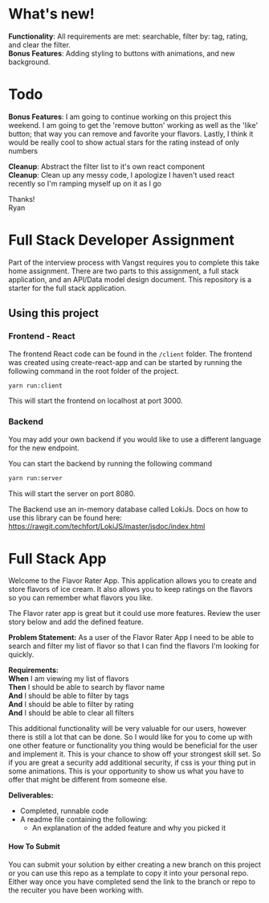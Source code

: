 # What's new!  
__Functionality__: All requirements are met: searchable, filter by: tag, rating, and clear the filter. <br />
__Bonus Features__: Adding styling to buttons with animations, and new background. <br />

# Todo
 
__Bonus Features__: I am going to continue working on this project this weekend. I am going to get the 'remove button' working as well as the 'like' button; that way you can remove and favorite your flavors. Lastly, I think it would be really cool to show actual stars for the rating instead of only numbers <br />

__Cleanup__: Abstract the filter list to it's own react component <br />
__Cleanup__: Clean up any messy code, I apologize I haven't used react recently so I'm ramping myself up on it as I go <br />

Thanks!<br />
Ryan


# Full Stack Developer Assignment
Part of the interview process with Vangst requires you to complete this take home assignment.
There are two parts to this assignment, a full stack application, and an API/Data model design document. This repository is a starter for the full stack application.

## Using this project

### Frontend - React
The frontend React code can be found in the `/client` folder. The frontend was created using create-react-app and can be started by running the following command in the root folder of the project.
``` bash 
yarn run:client 
```
This will start the frontend on localhost at port 3000.

### Backend 

You may add your own backend if you would like to use a different language for the new endpoint.

You can start the backend by running the following command
``` bash
yarn run:server
```
This will start the server on port 8080.

The Backend use an in-memory database called LokiJs. Docs on how to use this library can be found here: https://rawgit.com/techfort/LokiJS/master/jsdoc/index.html

# Full Stack App
Welcome to the Flavor Rater App. This application allows you to create and store flavors of ice cream. It also allows you to keep ratings on the flavors so you can remember what flavors you like.

The Flavor rater app is great but it could use more features. Review the user story below and add the defined feature.

__Problem Statement:__ As a user of the Flavor Rater App I need to be able to search and filter my list of flavor so that I can find the flavors I'm looking for quickly.

__Requirements:__  
__When__ I am viewing my list of flavors  
__Then__ I should be able to search by flavor name  
__And__ I should be able to filter by tags  
__And__ I should be able to filter by rating  
__And__ I should be able to clear all filters

This additional functionality will be very valuable for our users, however there is still a lot that can be done. So I would like for you to come up with one other feature or functionality you thing would be beneficial for the user and implement it. This is your chance to show off your strongest skill set. So if you are great a security add additional security, if css is your thing put in some animations. This is your opportunity to show us what you have to offer that might be different from someone else.

__Deliverables:__
- Completed, runnable code
- A readme file containing the following:
  - An explanation of the added feature and why you picked it

#### How To Submit
You can submit your solution by either creating a new branch on this project or you can use this repo as a template to copy it into your personal repo. Either way once you have completed send the link to the branch or repo to the recuiter you have been working with.

